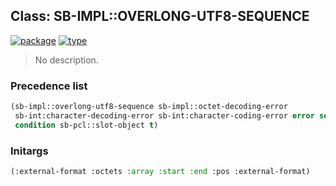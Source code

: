 ## Class: SB-IMPL::OVERLONG-UTF8-SEQUENCE
[![package](https://img.shields.io/badge/Package-SB--IMPL-5f9ea0.svg?style=social&colorA=999999)](../) [![type](https://img.shields.io/badge/Type-Class-5f9ea0.svg?style=social&colorA=999999)](../#class) 

> No description.

### Precedence list
```cl
(sb-impl::overlong-utf8-sequence sb-impl::octet-decoding-error
 sb-int:character-decoding-error sb-int:character-coding-error error serious-condition
 condition sb-pcl::slot-object t)
```
### Initargs
```cl
(:external-format :octets :array :start :end :pos :external-format)
```

